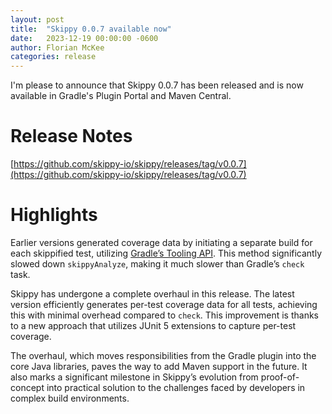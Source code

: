 ```yaml
---
layout: post
title:  "Skippy 0.0.7 available now"
date:   2023-12-19 00:00:00 -0600
author: Florian McKee
categories: release
---
```


I'm please to announce that Skippy 0.0.7 has been released and is now available in Gradle's Plugin Portal and Maven
Central.

# Release Notes

[https://github.com/skippy-io/skippy/releases/tag/v0.0.7](https://github.com/skippy-io/skippy/releases/tag/v0.0.7)

# Highlights

Earlier versions generated coverage data by initiating a separate build for each skippified test,
utilizing [Gradle’s Tooling API](https://docs.gradle.org/current/userguide/third_party_integration.html#embedding).
This method significantly slowed down `skippyAnalyze`, making it much slower than Gradle’s `check` task.

Skippy has undergone a complete overhaul in this release. The latest version efficiently generates per-test coverage 
data for all tests, achieving this with minimal overhead compared to `check`. This improvement is thanks to a new approach
that utilizes JUnit 5 extensions to capture per-test coverage.

The overhaul, which moves responsibilities from the Gradle plugin into the core Java libraries, paves the way to add
Maven support in the future. It also marks a significant milestone in Skippy’s evolution from  proof-of-concept into
practical solution to the challenges faced by developers in complex build environments.